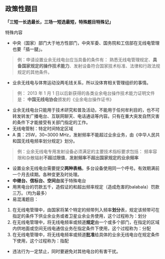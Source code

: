 ## 政策性题目

**「三短一长选最长，三场一短选最短，特殊题目特殊记」**

特殊内容

- 中央（国家）部门大于地方性部门，中央军委、国务院和工信部在无线电管理也要「插一腿」。

> 例：申请设置业余无线电台应当具备的条件有： 熟悉无线电管理规定、**具备国家规定的操作技术能力**、发射设备符合国家技术标准、法律和行政法规规定的其他条件。

- 业余无线电与体育运动没两毛钱关系，所以没体育相关管理组织的事情。

> 例： 2013 年 1 月 1 日以后新获得的各类业余电台操作技术能力证明文件是： **中国无线电协会**颁发的《业余电台操作证书》

- 业余无线电台只能用于技术研究和普及活动，不能用于任何牟利目的，也不可转发转发广播电台、互联网聊天、电话通话等内容。只有在重大突发自然灾害的条件下才能接受有关部门指定的工作。
- 无线电管制：特定时间特定区域
- A 类：25W，30~3000 MHz，发射频率不能超过业余业务，由《中华人民共和国无线电频率划分规定》划分。

> 例：业余无线电专用发射设备必须满足的主要技术指标要求包括： 频率容限和杂散辐射**不超过限值**，**发射频率不超出国家规定的业余频率**

- 设置业余无线电台需要提交**两种表格**。多台设备使用同一个呼号。有效期满前一个月去续期。各种变更及时处理。
- **中继台、信标台、空间台**属于特殊电台
- 用黑电台的罚款五千，造假证的和超出频率规定（造成危害的balabala）罚款三万。（均为最多）
- 易混淆题目：

1. 在无线电管理中，由国家将某个特定的频带列入频率**划分**表，规定该频带可在指定的条件下供业余业务或者卫星业余业务使用，这个过程称为：划分
2. 在无线电管理中，将无线电频率或频道**规定**由一个或多个部门，在指定的区域内供地面或空间无线电通信业务在指定条件下使用，这个过程称为：分配
3. 在无线电管理中，将无线电频率或频道**批准**给具体的业余无线电台在规定条件下使用，这个过程称为：指配

- 违法行为一定禁止，同时要避免对其他电台的有害干扰。

